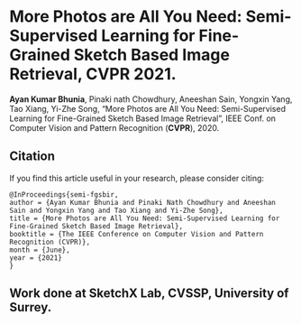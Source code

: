 # More Photos are All You Need: Semi-Supervised Learning for Fine-Grained Sketch Based Image Retrieval, CVPR 2021.
**Ayan Kumar Bhunia**, Pinaki nath Chowdhury, Aneeshan Sain, Yongxin Yang, Tao Xiang, Yi-Zhe Song, “More Photos are All You Need: Semi-Supervised Learning for Fine-Grained Sketch Based Image Retrieval”, IEEE Conf. on Computer Vision and Pattern Recognition (**CVPR**), 2020. 




## Citation

If you find this article useful in your research, please consider citing:
```
@InProceedings{semi-fgsbir,
author = {Ayan Kumar Bhunia and Pinaki Nath Chowdhury and Aneeshan Sain and Yongxin Yang and Tao Xiang and Yi-Zhe Song},
title = {More Photos are All You Need: Semi-Supervised Learning for Fine-Grained Sketch Based Image Retrieval},
booktitle = {The IEEE Conference on Computer Vision and Pattern Recognition (CVPR)},
month = {June},
year = {2021}
}
```
## Work done at SketchX Lab, CVSSP, University of Surrey. 
